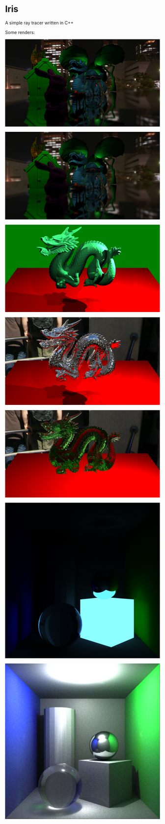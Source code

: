# Iris
A simple ray tracer written in C++

Some renders:

![](/assets/big_scene.png)

![](/assets/big_scene_depth.png)

![](/assets/green-diffuse.png)

![](/assets/metal.png)

![](/assets/green-glass.png)

![](/assets/emissive.png)

![](/assets/box.png)
